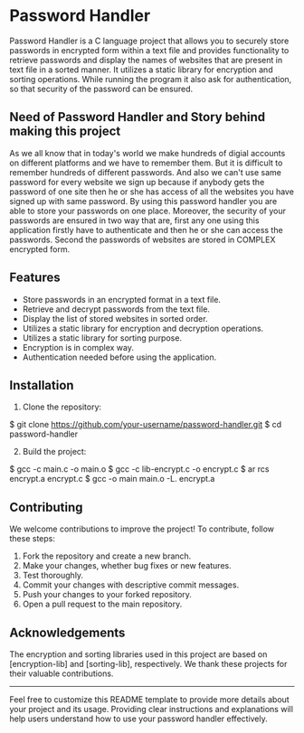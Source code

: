 # Password Handler

Password Handler is a C language project that allows you to securely store passwords in encrypted form within a text file and provides functionality to retrieve 
passwords and display the names of websites that are present in text file in a sorted manner. It utilizes a static library for encryption and sorting operations. While running the program it also ask for authentication, so that security of the password can be ensured. 

## Need of Password Handler and Story behind making this project

As we all know that in today's world we make hundreds of digial accounts on different platforms and we have to remember them. But it is difficult to remember hundreds of different passwords. And also we can't use same password for every website we sign up because if anybody gets the password of one site then he or she has access of all the websites you have signed up with same password. By using this password handler you are able to store your passwords on one place. Moreover, the security of your passwords are ensured in two way that are, first any one using this application firstly have to authenticate and then he or she can access the passwords. Second the passwords of websites are stored in COMPLEX encrypted form. 

## Features

- Store passwords in an encrypted format in a text file.
- Retrieve and decrypt passwords from the text file.
- Display the list of stored websites in sorted order.
- Utilizes a static library for encryption and decryption operations.
- Utilizes a static library for sorting purpose.
- Encryption is in complex way.
- Authentication needed before using the application.

## Installation

1. Clone the repository:

$ git clone https://github.com/your-username/password-handler.git
$ cd password-handler

2. Build the project:

$ gcc -c main.c -o main.o
$ gcc -c lib-encrypt.c -o encrypt.c
$ ar rcs encrypt.a encrypt.c
$ gcc -o main main.o -L. encrypt.a

## Contributing

We welcome contributions to improve the project! To contribute, follow these steps:

1. Fork the repository and create a new branch.
2. Make your changes, whether bug fixes or new features.
3. Test thoroughly.
4. Commit your changes with descriptive commit messages.
5. Push your changes to your forked repository.
6. Open a pull request to the main repository.

## Acknowledgements

The encryption and sorting libraries used in this project are based on [encryption-lib] and [sorting-lib], respectively. We thank these projects for their valuable contributions.

---

Feel free to customize this README template to provide more details about your project and its usage. Providing clear instructions and explanations will help users understand how to use your password handler effectively.
```
